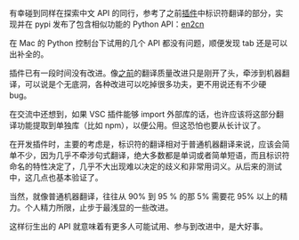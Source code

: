 有幸碰到同样在探索中文 API 的同行，参考了之前[插件](https://github.com/program-in-chinese/vscode_english_chinese_dictionary)中标识符翻译的部分，实现并在 pypi 发布了包含相似功能的 Python API：[en2cn​](https://pypi.org/project/en2cn/)

在 Mac 的 Python 控制台下试用的几个 API 都没有问题，顺便发现 tab 还是可以出补全的。

插件已有一段时间没有改进。像[之前](https://zhuanlan.zhihu.com/p/51525136)的翻译质量改进只是刚开了头，牵涉到机器翻译，可以说是个无底洞，各种改进可以吃掉很多功夫，更不用说还有不少硬 bug。

在交流中还想到，如果 VSC 插件能够 import 外部库的话，也许应该将这部分翻译功能提取到单独库（比如 npm），以便公用。但这恐怕也要从长计议了。

在开发插件时，主要的考虑是，标识符的翻译相对于普通机器翻译来说，应该会简单不少，因为几乎不牵涉句式翻译，绝大多数都是单词或者简单短语，而且标识符命名的特性决定了，几乎不大出现难以决定的歧义和非常用词义。从后来的测试中，这几点也基本验证了。

当然，就像普通机器翻译，往往从 90% 到 95 % 的那 5% 需要花 95% 以上的精力。个人精力所限，止步于最浅显的一些改进。

这样衍生出的 API 就意味着有更多人可能试用、参与到改进中，是大好事。